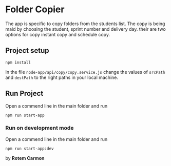 # Folder Copier

The app is specific to copy folders from the students list.
The copy is being maid by choosing the student, sprint number and delivery day.
their are two options for copy instant copy and schedule copy.

## Project setup
```
npm install
```
In the file `node-app/api/copy/copy.service.js` 
change the values of `srcPath` and `destPath` to the right paths in your local machine.

## Run Project

Open a commend line in the main folder and run 
```
npm run start-app
```
### Run on development mode

Open a commend line in the main folder and run 
```
npm run start-app:dev
```

by **Rotem Carmon**

